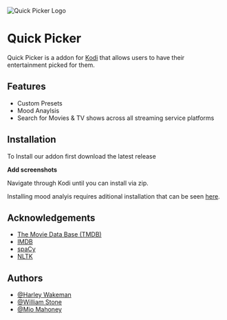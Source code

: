 
![Quick Picker Logo](https://raw.githubusercontent.com/KodiPickerProject/QuickPick/main/icon.png)


# Quick Picker

Quick Picker is a addon for [Kodi](https://github.com/xbmc) that allows users to have their entertainment picked for them.




## Features

- Custom Presets
- Mood Anaylsis
- Search for Movies & TV shows across all streaming service platforms



## Installation

To Install our addon first download the latest release


**Add screenshots**


Navigate through Kodi until you can install via zip.


Installing mood analyis requires aditional installation that can be seen [here](https://github.com/KodiPickerProject/MoodAnalysisAPI).

    
## Acknowledgements

 - [The Movie Data Base (TMDB)](https://www.themoviedb.org/)
 - [IMDB](https://www.imdb.com/)
 - [spaCy](https://spacy.io/)
 - [NLTK](https://www.nltk.org/)


## Authors

- [@Harley Wakeman](https://www.github.com/hwakeman)
- [@William Stone](https://github.com/will-s-stone)
- [@Mio Mahoney](https://github.com/mio-mahoney)


